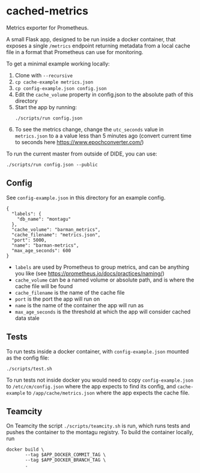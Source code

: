 # cached-metrics
Metrics exporter for Prometheus. 

A small Flask app, designed to be run inside a docker container, that exposes a single `/metrics` endpoint 
returning metadata from a local cache file in a format that Prometheus can use for monitoring. 

To get a minimal example working locally:

1. Clone with `--recursive`
2. `cp cache-example metrics.json`
3. `cp config-example.json config.json`
4. Edit the `cache_volume` property in config.json to the absolute path of this directory
5. Start the app by running:
    ```
    ./scripts/run config.json
    ```
6. To see the metrics change, change the `utc_seconds` value in `metrics.json` to a a value less
than 5 minutes ago (convert current time to seconds here https://www.epochconverter.com/)

To run the current master from outside of DIDE, you can use:

```
./scripts/run config.json --public
```

## Config

See `config-example.json` in this directory for an example config.

```
{
  "labels": {
    "db_name": "montagu"
  },
  "cache_volume": "barman_metrics",
  "cache_filename": "metrics.json",
  "port": 5000,
  "name": "barman-metrics",
  "max_age_seconds": 600
}
```

* `labels` are used by Prometheus to group metrics, and can be anything you like (see https://prometheus.io/docs/practices/naming/)
* `cache_volume` can be a named volume or absolute path, and is where the cache file will be found
* `cache_filename` is the name of the cache file
* `port` is the port the app will run on
* `name` is the name of the container the app will run as
* `max_age_seconds` is the threshold at which the app will consider cached data stale

## Tests

To run tests inside a docker container, with `config-example.json` mounted as the config file:
```
./scripts/test.sh
```

To run tests not inside docker you would need to copy `config-example.json` to `/etc/cm/config.json` where the 
app expects to find its config, and `cache-example` to `/app/cache/metrics.json` where the app expects the cache file.

## Teamcity

On Teamcity the script `./scripts/teamcity.sh` is run, which runs tests and pushes the container to 
the montagu registry. To build the container locally, run
```
docker build \
       --tag $APP_DOCKER_COMMIT_TAG \
       --tag $APP_DOCKER_BRANCH_TAG \
       .
```